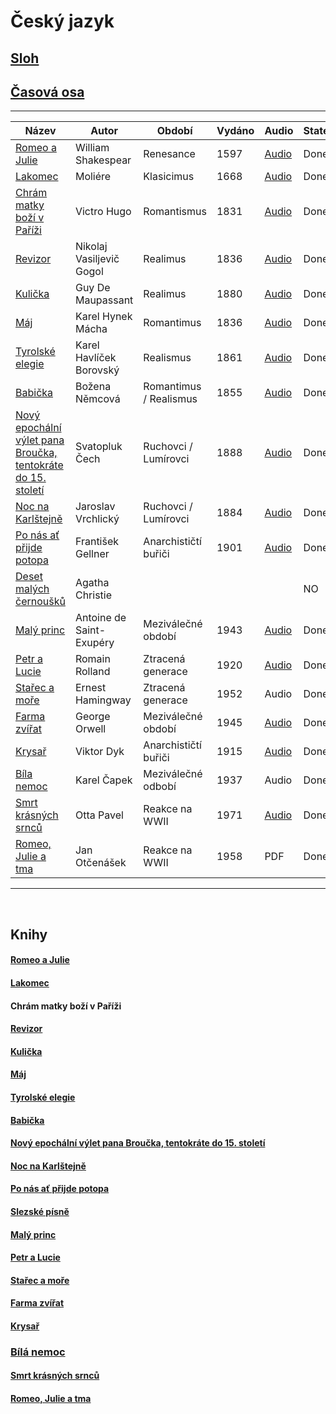 # **Český jazyk**

## [Sloh](./Sloh.md)

## [Časová osa](./Casova_osa.md)

<hr>

| Název                                                                                  | Autor                    | Období                 | Vydáno | Audio                                                            | State |
| -------------------------------------------------------------------------------------- | ------------------------ | ---------------------- | ------ | ---------------------------------------------------------------- | ----- |
| [Romeo a Julie](./Books/Romeo_Julie.md)                                                | William Shakespear       | Renesance              | 1597   | <a href="https://www.youtube.com/watch?v=rsDTywJ0RBk">Audio</a>  | Done  |
| [Lakomec](./Books/Lakomec.md)                                                          | Moliére                  | Klasicimus             | 1668   | <a href="https://www.youtube.com/watch?v=-vdUw6YY028">Audio</a>  | Done  |
| [Chrám matky boží v Paříži](./Books/Chram_Matky_Bozi.md)                               | Victro Hugo              | Romantismus            | 1831   | <a href="https://www.youtube.com/watch?v=RigxdbfpOwI">Audio</a>  | Done  |
| [Revizor](./Books/Revizor.md)                                                          | Nikolaj Vasiljevič Gogol | Realimus               | 1836   | <a href="https://www.youtube.com/watch?v=RJrRuBMY288">Audio</a>  | Done  |
| [Kulička](./Books/Kulicka.md)                                                          | Guy De Maupassant        | Realimus               | 1880   | <a href="https://www.youtube.com/watch?v=D32vPo7cwhw">Audio</a>  | Done  |
| [Máj](./Books/Maj.md)                                                                  | Karel Hynek Mácha        | Romantimus             | 1836   | <a href="https://www.youtube.com/watch?v=f2bFfNZfDOk">Audio</a>  | Done  |
| [Tyrolské elegie](./Books/Tyrolske_Elegie.md)                                          | Karel Havlíček Borovský  | Realismus              | 1861   | <a href="https://www.youtube.com/watch?v=vXge0If0fwM">Audio</a>  | Done  |
| [Babička](./Books/Babicka.md)                                                          | Božena Němcová           | Romantimus / Realismus | 1855   | <a href="https://www.youtube.com/watch?v=J3-40Zx9bZI">Audio</a>  | Done  |
| [Nový epochální výlet pana Broučka, tentokráte do 15. století](./Books/Pan_Broucek.md) | Svatopluk Čech           | Ruchovci / Lumírovci   | 1888   | <a href="https://www.youtube.com/watch?v=D_BoWjh_vck">Audio</a>  | Done  |
| [Noc na Karlštejně](./Books/Noc_na_Karlstejne.md)                                      | Jaroslav Vrchlický       | Ruchovci / Lumírovci   | 1884   | <a href="https://www.youtube.com/watch?v=_h7zyhNZBCA">Audio</a>  | Done  |
| [Po nás ať přijde potopa](./Books/Po_nas_at_prijde_potopa.md)                          | František Gellner        | Anarchističtí buřiči   | 1901   | <a href ="https://www.youtube.com/watch?v=bardcypEZY8">Audio</a> | Done  |
| [Deset malých černoušků](./Books/DesetMalych.md)                                       | Agatha Christie          |                        |        |                                                                  | NO    |
| [Malý princ](./Books/Maly_princ.md)                                                    | Antoine de Saint-Exupéry | Meziválečné období     | 1943   | <a href="https://www.youtube.com/watch?v=vDRz5jpRvB8">Audio</a>  | Done  |
| [Petr a Lucie](./Books/Petr_Lucie.md)                                                  | Romain Rolland           | Ztracená generace      | 1920   | <a href="https://www.youtube.com/watch?v=rI6d6ze1ijA">Audio</a>  | Done  |
| [Stařec a moře](./Books/Starec_a_more.md)                                              | Ernest Hamingway         | Ztracená generace      | 1952   | Audio                                                            | Done  |
| [Farma zvířat](./Books/Farma_Zvirat.md)                                                | George Orwell            | Meziválečné období     | 1945   | <a href="https://www.youtube.com/watch?v=fk9RC_2WvdU">Audio</a>  | Done  |
| [Krysař](./Books/Krysar.md)                                                            | Viktor Dyk               | Anarchističtí buřiči   | 1915   | <a href ="https://www.youtube.com/watch?v=_934ws-5ICo">Audio</a> | Done  |
| [Bíla nemoc](./Books/Bila_nemoc.md)                                                    | Karel Čapek              | Meziválečné odbobí     | 1937   | Audio                                                            | Done  |
| [Smrt krásných srnců](./Books/Smrt_Krasnych_Srncu.md)                                  | Otta Pavel               | Reakce na WWII         | 1971   | <a href ="https://www.youtube.com/watch?v=B7vbrpdiVa0">Audio</a> | Done  |
| [Romeo, Julie a tma](./Books/Romeo_julie_tma.md)                                       | Jan Otčenášek            | Reakce na WWII         | 1958   | PDF                                                              | Done  |

<hr/>
<br/>

## Knihy

#### [Romeo a Julie](./Books/Romeo_Julie.md)

#### [Lakomec](./Books/Lakomec.md)

#### Chrám matky boží v Paříži

#### [Revizor](./Books/Revizor.md)

#### [Kulička](./Books/Kulicka.md)

#### [Máj](./Books/Maj.md)

#### [Tyrolské elegie](./Books/Tyrolske_Elegie.md)

#### [Babička](./Books/Babicka.md)

#### [Nový epochální výlet pana Broučka, tentokráte do 15. století](./Books/Pan_Broucek.md)

#### [Noc na Karlštejně](./Books/Noc_na_Karlstejne.md)

#### [Po nás ať přijde potopa](./Books/Po_nas_at_prijde_potopa.md)

#### [Slezské písně](./Books/Slezske_pisne.md)

#### [Malý princ](./Books/Maly_princ.md)

#### [Petr a Lucie](./Books/Petr_Lucie.md)

#### [Stařec a moře](./Books/Starec_a_more.md)

#### [Farma zvířat](./Books/Farma_Zvirat.md)

#### [Krysař](./Books/Krysar.md)

### [Bílá nemoc](./Books/Bila_nemoc.md)

#### [Smrt krásných srnců](./Books/Smrt_Krasnych_Srncu.md)

#### [Romeo, Julie a tma](./Books/Romeo_julie_tma.md)
